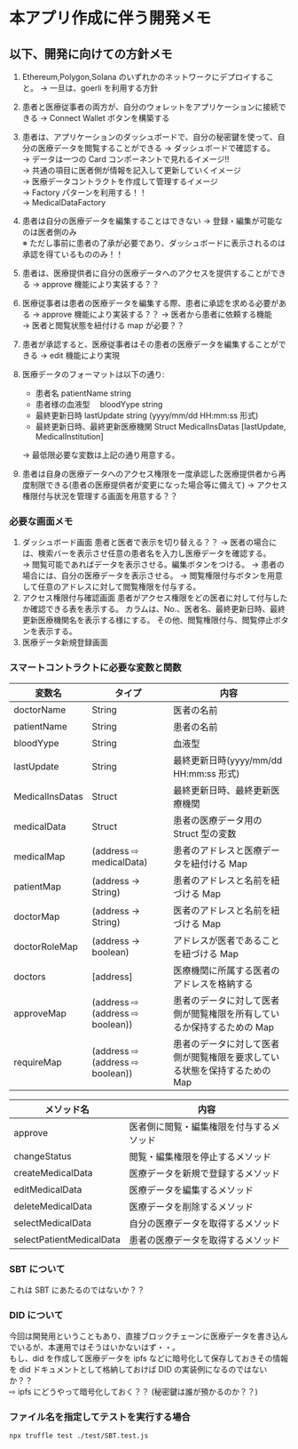 # 本アプリ作成に伴う開発メモ

## 以下、開発に向けての方針メモ

1. Ethereum,Polygon,Solana のいずれかのネットワークにデプロイすること。
   → 一旦は、goerli を利用する方針

2. 患者と医療従事者の両方が、自分のウォレットをアプリケーションに接続できる
   → Connect Wallet ボタンを構築する

3. 患者は、アプリケーションのダッシュボードで、自分の秘密鍵を使って、自分の医療データを閲覧することができる
   → ダッシュボードで確認する。  
   → データは一つの Card コンポーネントで見れるイメージ!!  
   → 共通の項目に医者側が情報を記入して更新していくイメージ  
   → 医療データコントラクトを作成して管理するイメージ  
   → Factory パターンを利用する！！  
   → MedicalDataFactory

4. 患者は自分の医療データを編集することはできない
   → 登録・編集が可能なのは医者側のみ  
    ※ ただし事前に患者の了承が必要であり、ダッシュボードに表示されるのは承認を得ているもののみ！！

5. 患者は、医療提供者に自分の医療データへのアクセスを提供することができる
   → approve 機能により実装する？？

6. 医療従事者は患者の医療データを編集する際、患者に承認を求める必要がある
   → approve 機能により実装する？？
   → 医者から患者に依頼する機能  
   → 医者と閲覧状態を紐付ける map が必要？？

7. 患者が承認すると、医療従事者はその患者の医療データを編集することができる
   → edit 機能により実現

8. 医療データのフォーマットは以下の通り:

   - 患者名 patientName string
   - 患者様の血液型　 bloodYype string
   - 最終更新日時 lastUpdate string (yyyy/mm/dd HH:mm:ss 形式)
   - 最終更新日時、最終更新医療機関 Struct MedicalInsDatas
     [lastUpdate, MedicalInstitution]

   → 最低限必要な変数は上記の通り用意する。

9. 患者は自身の医療データへのアクセス権限を一度承認した医療提供者から再度制限できる(患者の医療提供者が変更になった場合等に備えて)
   → アクセス権限付与状況を管理する画面を用意する？？

### 必要な画面メモ

1.  ダッシュボード画面
    患者と医者で表示を切り替える？？
    → 医者の場合には、検索バーを表示させ任意の患者名を入力し医療データを確認する。  
     → 閲覧可能であればデータを表示させる。編集ボタンをつける。
    → 患者の場合には、自分の医療データを表示させる。 → 閲覧権限付与ボタンを用意して任意のアドレスに対して閲覧権限を付与する。
2.  アクセス権限付与確認画面
    患者がアクセス権限をどの医者に対して付与したか確認できる表を表示する。
    カラムは、No.、医者名、最終更新日時、最終更新医療機関名を表示する様にする。
    その他、閲覧権限付与、閲覧停止ボタンを表示する。
3.  医療データ新規登録画面

### スマートコントラクトに必要な変数と関数

| 変数名          | タイプ                          | 内容                                                                       |
| --------------- | ------------------------------- | -------------------------------------------------------------------------- |
| doctorName      | String                          | 医者の名前                                                                 |
| patientName     | String                          | 患者の名前                                                                 |
| bloodYype       | String                          | 血液型                                                                     |
| lastUpdate      | String                          | 最終更新日時(yyyy/mm/dd HH:mm:ss 形式)                                     |
| MedicalInsDatas | Struct                          | 最終更新日時、最終更新医療機関                                             |
| medicalData     | Struct                          | 患者の医療データ用の Struct 型の変数                                       |
| medicalMap      | (address ⇨ medicalData)         | 患者のアドレスと医療データを紐付ける Map                                   |
| patientMap      | (address → String)              | 患者のアドレスと名前を紐づける Map                                         |
| doctorMap       | (address → String)              | 医者のアドレスと名前を紐づける Map                                         |
| doctorRoleMap   | (address → boolean)             | アドレスが医者であることを紐づける Map                                     |
| doctors         | [address]                       | 医療機関に所属する医者のアドレスを格納する                                 |
| approveMap      | (address ⇨ (address ⇨ boolean)) | 患者のデータに対して医者側が閲覧権限を所有しているか保持するための Map     |
| requireMap      | (address ⇨ (address ⇨ boolean)) | 患者のデータに対して医者側が閲覧権限を要求している状態を保持するための Map |

| メソッド名               | 内容                                     |
| ------------------------ | ---------------------------------------- |
| approve                  | 医者側に閲覧・編集権限を付与するメソッド |
| changeStatus             | 閲覧・編集権限を停止するメソッド         |
| createMedicalData        | 医療データを新規で登録するメソッド       |
| editMedicalData          | 医療データを編集するメソッド             |
| deleteMedicalData        | 医療データを削除するメソッド             |
| selectMedicalData        | 自分の医療データを取得するメソッド       |
| selectPatientMedicalData | 患者の医療データを取得するメソッド       |

### SBT について

これは SBT にあたるのではないか？？

### DID について

今回は開発用ということもあり、直接ブロックチェーンに医療データを書き込んでいるが、本運用ではそうはいかないはず・・。  
もし、did を作成して医療データを ipfs などに暗号化して保存しておきその情報を did ドキュメントとして格納しておけば DID の実装例になるのではないか？？  
⇨ ipfs にどうやって暗号化しておく？？ (秘密鍵は誰が預かるのか？？)

### ファイル名を指定してテストを実行する場合

`npx truffle test ./test/SBT.test.js`
